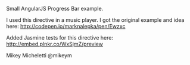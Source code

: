 Small AngularJS Progress Bar example.

I used this directive in a music player.
I got the original example and idea here: http://codepen.io/marknalepka/pen/Ewzxc

Added Jasmine tests for this directive here:
http://embed.plnkr.co/WxSjmZ/preview

Mikey Micheletti
@mikeym